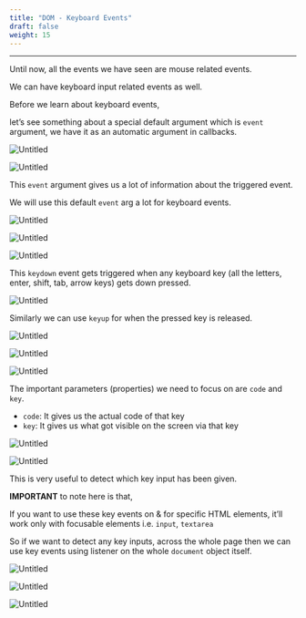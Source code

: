 ```yaml
---
title: "DOM - Keyboard Events"
draft: false
weight: 15
---
```


---

Until now, all the events we have seen are mouse related events.

We can have keyboard input related events as well.

Before we learn about keyboard events,

let’s see something about a special default argument which is `event` argument, we have it as an automatic argument in callbacks.

![Untitled](../../../../images/exercises/keyboard-events/1.png)

![Untitled](../../../../images/exercises/keyboard-events/2.png)

This `event` argument gives us a lot of information about the triggered event.

We will use this default `event` arg a lot for keyboard events.

![Untitled](../../../../images/exercises/keyboard-events/3.png)

![Untitled](../../../../images/exercises/keyboard-events/4.png)

![Untitled](../../../../images/exercises/keyboard-events/5.png)

This `keydown` event gets triggered when any keyboard key (all the letters, enter, shift, tab, arrow keys) gets down pressed.

![Untitled](../../../../images/exercises/keyboard-events/6.png)

Similarly we can use `keyup` for when the pressed key is released.

![Untitled](../../../../images/exercises/keyboard-events/7.png)

![Untitled](../../../../images/exercises/keyboard-events/8.png)

![Untitled](../../../../images/exercises/keyboard-events/9.png)

The important parameters (properties) we need to focus on are `code` and `key`.

- `code`: It gives us the actual code of that key
- `key`: It gives us what got visible on the screen via that key

![Untitled](../../../../images/exercises/keyboard-events/10.png)

![Untitled](../../../../images/exercises/keyboard-events/11.png)

This is very useful to detect which key input has been given.

**IMPORTANT** to note here is that,

If you want to use these key events on & for specific HTML elements, it’ll work only with focusable elements i.e. `input`, `textarea`

So if we want to detect any key inputs, across the whole page then we can use key events using listener on the whole `document` object itself.

![Untitled](../../../../images/exercises/keyboard-events/12.png)

![Untitled](../../../../images/exercises/keyboard-events/13.png)

![Untitled](../../../../images/exercises/keyboard-events/14.png)